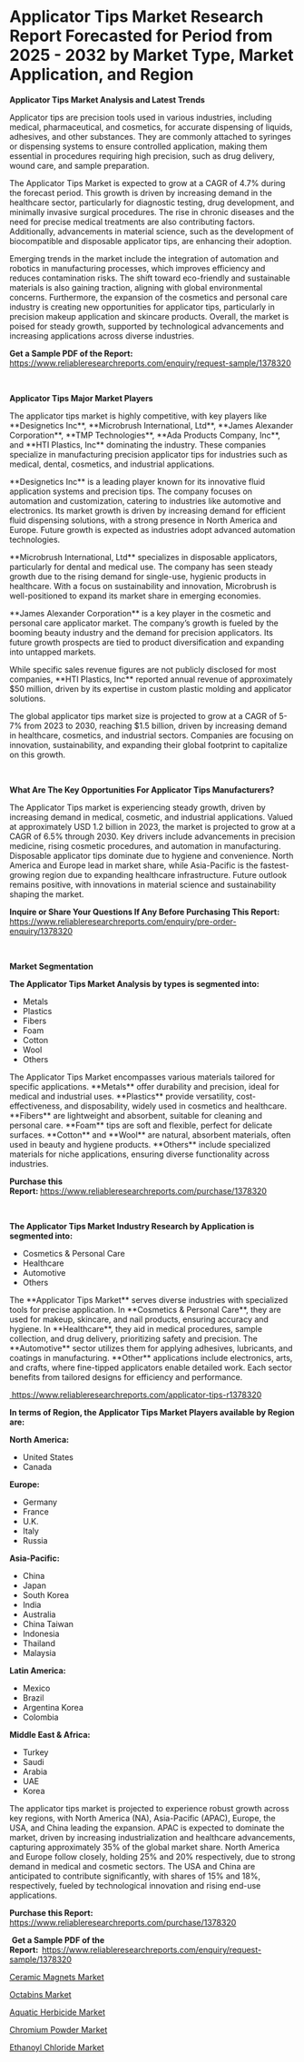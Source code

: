 <p><h1>Applicator Tips Market Research Report Forecasted for Period from 2025 -  2032 by Market Type, Market Application, and Region</h1></p><p><strong>Applicator Tips Market Analysis and Latest Trends</strong></p>
<p><p>Applicator tips are precision tools used in various industries, including medical, pharmaceutical, and cosmetics, for accurate dispensing of liquids, adhesives, and other substances. They are commonly attached to syringes or dispensing systems to ensure controlled application, making them essential in procedures requiring high precision, such as drug delivery, wound care, and sample preparation.</p><p>The Applicator Tips Market is expected to grow at a CAGR of 4.7% during the forecast period. This growth is driven by increasing demand in the healthcare sector, particularly for diagnostic testing, drug development, and minimally invasive surgical procedures. The rise in chronic diseases and the need for precise medical treatments are also contributing factors. Additionally, advancements in material science, such as the development of biocompatible and disposable applicator tips, are enhancing their adoption.</p><p>Emerging trends in the market include the integration of automation and robotics in manufacturing processes, which improves efficiency and reduces contamination risks. The shift toward eco-friendly and sustainable materials is also gaining traction, aligning with global environmental concerns. Furthermore, the expansion of the cosmetics and personal care industry is creating new opportunities for applicator tips, particularly in precision makeup application and skincare products. Overall, the market is poised for steady growth, supported by technological advancements and increasing applications across diverse industries.</p></p>
<p><strong>Get a Sample PDF of the Report:&nbsp;</strong> <a href="https://www.reliableresearchreports.com/enquiry/request-sample/1378320?utm_campaign=120&utm_medium=2&utm_source=Github&utm_content=ia&utm_term=24012025&utm_id=applicator-tips">https://www.reliableresearchreports.com/enquiry/request-sample/1378320</a></p>
<p>&nbsp;</p>
<p><strong>Applicator Tips Major Market Players</strong></p>
<p><p>The applicator tips market is highly competitive, with key players like **Designetics Inc**, **Microbrush International, Ltd**, **James Alexander Corporation**, **TMP Technologies**, **Ada Products Company, Inc**, and **HTI Plastics, Inc** dominating the industry. These companies specialize in manufacturing precision applicator tips for industries such as medical, dental, cosmetics, and industrial applications.</p><p>**Designetics Inc** is a leading player known for its innovative fluid application systems and precision tips. The company focuses on automation and customization, catering to industries like automotive and electronics. Its market growth is driven by increasing demand for efficient fluid dispensing solutions, with a strong presence in North America and Europe. Future growth is expected as industries adopt advanced automation technologies.</p><p>**Microbrush International, Ltd** specializes in disposable applicators, particularly for dental and medical use. The company has seen steady growth due to the rising demand for single-use, hygienic products in healthcare. With a focus on sustainability and innovation, Microbrush is well-positioned to expand its market share in emerging economies.</p><p>**James Alexander Corporation** is a key player in the cosmetic and personal care applicator market. The company’s growth is fueled by the booming beauty industry and the demand for precision applicators. Its future growth prospects are tied to product diversification and expanding into untapped markets.</p><p>While specific sales revenue figures are not publicly disclosed for most companies, **HTI Plastics, Inc** reported annual revenue of approximately $50 million, driven by its expertise in custom plastic molding and applicator solutions.</p><p>The global applicator tips market size is projected to grow at a CAGR of 5-7% from 2023 to 2030, reaching $1.5 billion, driven by increasing demand in healthcare, cosmetics, and industrial sectors. Companies are focusing on innovation, sustainability, and expanding their global footprint to capitalize on this growth.</p></p>
<p>&nbsp;</p>
<p><strong>What Are The Key Opportunities For Applicator Tips Manufacturers?</strong></p>
<p><p>The Applicator Tips market is experiencing steady growth, driven by increasing demand in medical, cosmetic, and industrial applications. Valued at approximately USD 1.2 billion in 2023, the market is projected to grow at a CAGR of 6.5% through 2030. Key drivers include advancements in precision medicine, rising cosmetic procedures, and automation in manufacturing. Disposable applicator tips dominate due to hygiene and convenience. North America and Europe lead in market share, while Asia-Pacific is the fastest-growing region due to expanding healthcare infrastructure. Future outlook remains positive, with innovations in material science and sustainability shaping the market.</p></p>
<p><strong>Inquire or Share Your Questions If Any Before Purchasing This Report:</strong> <a href="https://www.reliableresearchreports.com/enquiry/pre-order-enquiry/1378320?utm_campaign=120&utm_medium=2&utm_source=Github&utm_content=ia&utm_term=24012025&utm_id=applicator-tips">https://www.reliableresearchreports.com/enquiry/pre-order-enquiry/1378320</a></p>
<p>&nbsp;</p>
<p><strong>Market Segmentation</strong></p>
<p><strong>The Applicator Tips Market Analysis by types is segmented into:</strong></p>
<p><ul><li>Metals</li><li>Plastics</li><li>Fibers</li><li>Foam</li><li>Cotton</li><li>Wool</li><li>Others</li></ul></p>
<p><p>The Applicator Tips Market encompasses various materials tailored for specific applications. **Metals** offer durability and precision, ideal for medical and industrial uses. **Plastics** provide versatility, cost-effectiveness, and disposability, widely used in cosmetics and healthcare. **Fibers** are lightweight and absorbent, suitable for cleaning and personal care. **Foam** tips are soft and flexible, perfect for delicate surfaces. **Cotton** and **Wool** are natural, absorbent materials, often used in beauty and hygiene products. **Others** include specialized materials for niche applications, ensuring diverse functionality across industries.</p></p>
<p><strong>Purchase this Report:&nbsp;</strong><a href="https://www.reliableresearchreports.com/purchase/1378320?utm_campaign=120&utm_medium=2&utm_source=Github&utm_content=ia&utm_term=24012025&utm_id=applicator-tips">https://www.reliableresearchreports.com/purchase/1378320</a></p>
<p>&nbsp;</p>
<p><strong>The Applicator Tips Market Industry Research by Application is segmented into:</strong></p>
<p><ul><li>Cosmetics & Personal Care</li><li>Healthcare</li><li>Automotive</li><li>Others</li></ul></p>
<p><p>The **Applicator Tips Market** serves diverse industries with specialized tools for precise application. In **Cosmetics & Personal Care**, they are used for makeup, skincare, and nail products, ensuring accuracy and hygiene. In **Healthcare**, they aid in medical procedures, sample collection, and drug delivery, prioritizing safety and precision. The **Automotive** sector utilizes them for applying adhesives, lubricants, and coatings in manufacturing. **Other** applications include electronics, arts, and crafts, where fine-tipped applicators enable detailed work. Each sector benefits from tailored designs for efficiency and performance.</p></p>
<p><a href="https://www.reliableresearchreports.com/applicator-tips-r1378320?utm_campaign=120&utm_medium=2&utm_source=Github&utm_content=ia&utm_term=24012025&utm_id=applicator-tips">&nbsp;https://www.reliableresearchreports.com/applicator-tips-r1378320</a></p>
<p><strong>In terms of Region, the Applicator Tips Market Players available by Region are:</strong></p>
<p>
    <p> <strong> North America: </strong>
        <ul>
            <li>United States</li>
            <li>Canada</li>
        </ul>
        </p> 
    <p> <strong> Europe: </strong>
        <ul>
            <li>Germany</li>
            <li>France</li>
            <li>U.K.</li>
            <li>Italy</li>
            <li>Russia</li>
        </ul>
        </p> 
    <p> <strong> Asia-Pacific: </strong>
        <ul>
            <li>China</li>
            <li>Japan</li>
            <li>South Korea</li>
            <li>India</li>
            <li>Australia</li>
            <li>China Taiwan</li>
            <li>Indonesia</li>
            <li>Thailand</li>
            <li>Malaysia</li>
        </ul>
        </p> 
    <p> <strong> Latin America: </strong>
        <ul>
            <li>Mexico</li>
            <li>Brazil</li>
            <li>Argentina Korea</li>
            <li>Colombia</li>
        </ul>
        </p> 
    <p> <strong> Middle East & Africa: </strong>
        <ul>
            <li>Turkey</li>
            <li>Saudi</li>
            <li>Arabia</li>
            <li>UAE</li>
            <li>Korea</li>
        </ul>
    </p>
    </p>
<p><p>The applicator tips market is projected to experience robust growth across key regions, with North America (NA), Asia-Pacific (APAC), Europe, the USA, and China leading the expansion. APAC is expected to dominate the market, driven by increasing industrialization and healthcare advancements, capturing approximately 35% of the global market share. North America and Europe follow closely, holding 25% and 20% respectively, due to strong demand in medical and cosmetic sectors. The USA and China are anticipated to contribute significantly, with shares of 15% and 18%, respectively, fueled by technological innovation and rising end-use applications.</p></p>
<p><strong>Purchase this Report: </strong><a href="https://www.reliableresearchreports.com/purchase/1378320?utm_campaign=120&utm_medium=2&utm_source=Github&utm_content=ia&utm_term=24012025&utm_id=applicator-tips">https://www.reliableresearchreports.com/purchase/1378320</a></p>
<p>&nbsp;<strong>Get a Sample PDF of the Report:&nbsp;&nbsp;</strong><a href="https://www.reliableresearchreports.com/enquiry/request-sample/1378320?utm_campaign=120&utm_medium=2&utm_source=Github&utm_content=ia&utm_term=24012025&utm_id=applicator-tips">https://www.reliableresearchreports.com/enquiry/request-sample/1378320</a></p>
<p><strong></strong></p>
<p><p><a href="https://github.com/maclarensidney/Market-Research-Report-List-1/blob/main/ceramic-magnets-market.md?utm_campaign=120&utm_medium=2&utm_source=Github&utm_content=ia&utm_term=24012025&utm_id=applicator-tips">Ceramic Magnets Market</a></p><p><a href="https://github.com/ovtkosle/Market-Research-Report-List-1/blob/main/octabins-market.md?utm_campaign=120&utm_medium=2&utm_source=Github&utm_content=ia&utm_term=24012025&utm_id=applicator-tips">Octabins Market</a></p><p><a href="https://github.com/joannesouthgate/Market-Research-Report-List-5/blob/main/aquatic-herbicide-market.md?utm_campaign=120&utm_medium=2&utm_source=Github&utm_content=ia&utm_term=24012025&utm_id=applicator-tips">Aquatic Herbicide Market</a></p><p><a href="https://github.com/DianaWilson796/Market-Research-Report-List-1/blob/main/chromium-powder-market.md?utm_campaign=120&utm_medium=2&utm_source=Github&utm_content=ia&utm_term=24012025&utm_id=applicator-tips">Chromium Powder Market</a></p><p><a href="https://github.com/glazierjean530/Market-Research-Report-List-1/blob/main/ethanoyl-chloride-market.md?utm_campaign=120&utm_medium=2&utm_source=Github&utm_content=ia&utm_term=24012025&utm_id=applicator-tips">Ethanoyl Chloride Market</a></p></p>